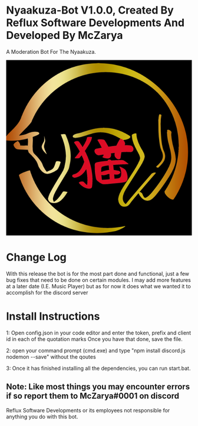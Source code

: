 # Nyaakuza-Bot V1.0.0, Created By Reflux Software Developments And Developed By McZarya

A Moderation Bot For The Nyaakuza.

![](nyaakuzalogoflipped.png)
# Change Log
With this release the bot is for the most part done and functional, just a few bug fixes that need to be done on certain modules. I may add more features at a later date (I.E. Music Player) but as for now it does what we wanted it to accomplish for the discord server
# Install Instructions

1: Open config.json in your code editor and enter the token, prefix and client id in each of the quotation marks
Once you have that done, save the file.

2: open your command prompt (cmd.exe) and type "npm install discord.js nodemon --save" without the qoutes 

3: Once it has finished installing all the dependencies, you can run start.bat.

## Note: Like most things you may encounter errors if so report them to McZarya#0001 on discord
Reflux Software Developments or its employees not responsible for anything you do with this bot.
